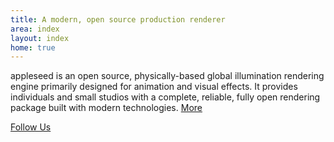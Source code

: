 ```yaml
---
title: A modern, open source production renderer
area: index
layout: index
home: true
---
```


appleseed is an open source, physically-based global illumination rendering engine primarily designed for animation and visual effects. It provides individuals and small studios with a complete, reliable, fully open rendering package built with modern technologies. [More <i class="fa fa-long-arrow-right"></i>](/about.html)

[<i class="fab fa-twitter"></i> Follow Us](https://twitter.com/appleseedhq)
